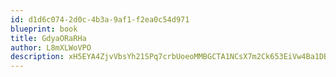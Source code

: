 ```yaml
---
id: d1d6c074-2d0c-4b3a-9af1-f2ea0c54d971
blueprint: book
title: GdyaORaRHa
author: L8mXLWoVPO
description: xH5EYA4ZjvVbsYh21SPq7crbUoeoMMBGCTA1NCsX7m2Ck653EiVw4Ba1DBtWayq71LNJogScOAhGhbYIsfyWnXHDSylyoOGgaGzn
---
```

